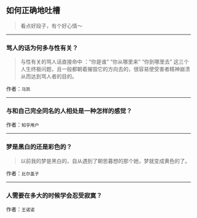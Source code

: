 ## 如何正确地吐槽

> 看点好段子，有个好心情～


 
---

### 骂人的话为何多与性有关？

> 与性有关的骂人话直接命中 ：“你是谁” “你从哪里来” “你到哪里去” 这三个人生终极问题，且一般都朝着摧毁它的方向去的，很容易使受害者精神崩溃从而达到骂人者的目的。


作者：`马凯`

---

### 与和自己完全同名的人相处是一种怎样的感觉？

> 


作者：`知乎用户`

---

### 梦是黑白的还是彩色的？

> 以前我的梦是黑白的，自从遇到了朝思暮想的那个她，梦就变成黄色的了。


作者：`比尔盖子`

---

### 人需要在多大的时候学会忍受寂寞？

> 


作者：`王诺诺`